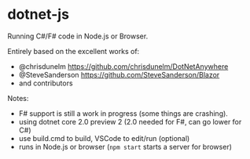 # dotnet-js

Running C#/F# code in Node.js or Browser.

Entirely based on the excellent works of:
- @chrisdunelm https://github.com/chrisdunelm/DotNetAnywhere
- @SteveSanderson https://github.com/SteveSanderson/Blazor
- and contributors

Notes:
- F# support is still a work in progress (some things are crashing).
- using dotnet core 2.0 preview 2 (2.0 needed for F#, can go lower for C#)
- use build.cmd to build, VSCode to edit/run (optional)
- runs in Node.js or browser (`npm start` starts a server for browser)

